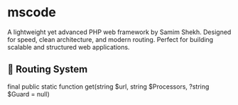 # mscode
A lightweight yet advanced PHP web framework by Samim Shekh. Designed for speed, clean architecture, and modern routing. Perfect for building scalable and structured web applications.
## 📡 Routing System

final public static function get(string $url, string $Processors, ?string $Guard = null)
